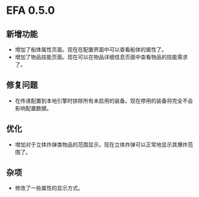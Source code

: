 # EFA 0.5.0

## 新增功能

- 增加了船体属性页面。现在在配置界面中可以查看船体的属性了。
- 增加了物品技能页面。现在可以在物品详细信息页面中查看物品的技能需求了。

## 修复问题

- 在传递配置到本地引擎时排除所有未启用的装备。现在停用的装备将完全不会影响配置数据。

## 优化

- 增加对于立体炸弹类物品的范围显示。现在立体炸弹可以正常地显示其爆炸范围了。

## 杂项

- 修改了一些属性的显示方式。
